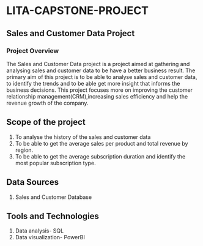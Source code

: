 # LITA-CAPSTONE-PROJECT

## Sales and Customer Data Project

### Project Overview
The Sales and Customer Data project is a project aimed at gathering and analysing sales and customer data to be have a better business result. The primary aim of this project is to be able to analyse sales and customer data, to identify the trends and to be able get more insight that informs the business decisions. This project focuses more on improving the customer relationship management(CRM),increasing sales efficiency and help the revenue growth of the company.

## Scope of the project
1. To analyse the history of the sales and customer data
2. To be able to get the average sales per product and total revenue by region.
3. To be able to get the average subscription duration and identify the most popular subscription type.

## Data Sources
1. Sales and Customer Database

## Tools and Technologies
1. Data analysis- SQL
2. Data visualization- PowerBI
